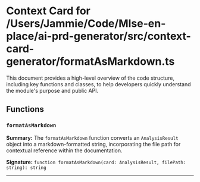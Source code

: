 # Context Card for /Users/Jammie/Code/MIse-en-place/ai-prd-generator/src/context-card-generator/formatAsMarkdown.ts

This document provides a high-level overview of the code structure, including key functions and classes, to help developers quickly understand the module's purpose and public API.

## Functions

### `formatAsMarkdown`

**Summary:** The `formatAsMarkdown` function converts an `AnalysisResult` object into a markdown-formatted string, incorporating the file path for contextual reference within the documentation.

**Signature:** `function formatAsMarkdown(card: AnalysisResult, filePath: string): string`

---
